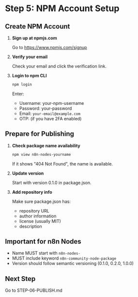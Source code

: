 # Step 5: NPM Account Setup

## Create NPM Account

1. **Sign up at npmjs.com**

   Go to <https://www.npmjs.com/signup>

2. **Verify your email**

   Check your email and click the verification link.

3. **Login to npm CLI**

   ```bash
   npm login
   ```

   Enter:
   - Username: your-npm-username
   - Password: your-password
   - Email: `your-email@example.com`
   - OTP: (if you have 2FA enabled)

## Prepare for Publishing

1. **Check package name availability**

   ```bash
   npm view n8n-nodes-yourname
   ```

   If it shows "404 Not Found", the name is available.

2. **Update version**

   Start with version 0.1.0 in package.json.

3. **Add repository info**

   Make sure package.json has:
   - repository URL
   - author information
   - license (usually MIT)
   - description

## Important for n8n Nodes

- Name MUST start with `n8n-nodes-`
- MUST include keyword `n8n-community-node-package`
- Version should follow semantic versioning (0.1.0, 0.2.0, 1.0.0)

## Next Step

Go to STEP-06-PUBLISH.md
